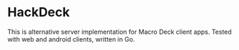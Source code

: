 # HackDeck 

This is alternative server implementation for Macro Deck client apps.
Tested with web and android clients, written in Go.
